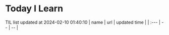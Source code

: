 # Today I Learn 
TIL list updated at 2024-02-10 01:40:10
| name | url | updated time |
| :--- | -- | -- |
